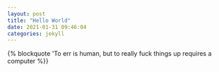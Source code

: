 ```yaml
---
layout: post
title: "Hello World"
date: 2021-01-31 09:46:04
categories: jekyll
---
```


{% blockquote 'To err is human, but to really fuck things up requires a computer %}}